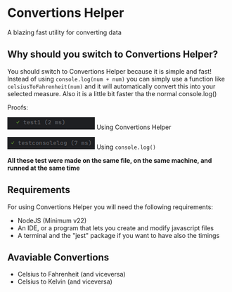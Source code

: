 # Convertions Helper
A blazing fast utility for converting data 

## Why should you switch to Convertions Helper?
You should switch to Convertions Helper because it is simple and fast!  Instead of using ```console.log(num + num)``` you can simply use a function like ```celsiusToFahrenheit(num)``` and it will automatically convert this into your selected measure.  Also it is a little bit faster tha the normal console.log() 

Proofs:

![test1](/images/test1.png)  Using Convertions Helper

![testconsolelog](/images/testconsolelog.png) Using ```console.log()```

**All these test were made on the same file, on the same machine, and runned at the same time**


## Requirements
For using Convertions Helper you will need the following requirements:
- NodeJS (Minimum v22)
- An IDE, or a program that lets you create and modify javascript files
- A terminal and the "jest" package if you want to have also the timings


## Avaviable Convertions
- Celsius to Fahrenheit (and viceversa)
- Celsius to Kelvin (and viceversa)
